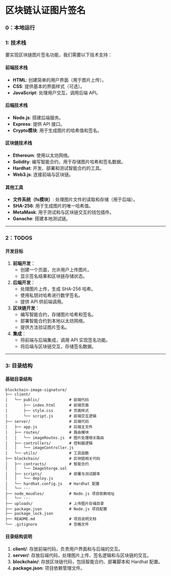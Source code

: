 # 区块链认证图片签名

### **0：本地运行**

### **1: 技术栈**

要实现区块链图片签名功能，我们需要以下技术支持：

#### **前端技术栈**

- **HTML**: 创建简单的用户界面（用于图片上传）。
- **CSS**: 提供基本的界面样式（可选）。
- **JavaScript**: 处理用户交互，调用后端 API。

#### **后端技术栈**

- **Node.js**: 搭建后端服务。
- **Express**: 提供 API 接口。
- **Crypto模块**: 用于生成图片的哈希值和签名。

#### **区块链技术栈**

- **Ethereum**: 使用以太坊网络。
- **Solidity**: 编写智能合约，用于存储图片哈希和签名数据。
- **Hardhat**: 开发、部署和测试智能合约的工具。
- **Web3.js**: 连接前端与区块链。

#### **其他工具**

- **文件系统（fs模块）**: 处理图片文件的读取和存储（用于后端）。
- **SHA-256**: 用于生成图片的唯一哈希值。
- **MetaMask**: 用于测试和与区块链交互的钱包插件。
- **Ganache**: 搭建本地测试链。

------

### **2：TODOS**

#### **开发目标**

1. **前端开发**：
   - 创建一个页面，允许用户上传图片。
   - 显示签名结果和区块链存储状态。
2. **后端开发**：
   - 处理图片上传，生成 SHA-256 哈希。
   - 使用私钥对哈希进行数字签名。
   - 提供 API 供前端调用。
3. **区块链开发**：
   - 编写智能合约，存储图片哈希和签名。
   - 部署智能合约到本地以太坊网络。
   - 提供方法验证图片签名。
4. **集成**：
   - 将前端与后端集成，调用 API 实现签名功能。
   - 将后端与区块链交互，存储签名数据。

------

### **3: 目录结构**

#### **基础目录结构**

```tree
blockchain-image-signature/
├── client/
|   └── public/             # 前端代码
│       ├── index.html      # 前端页面
│       ├── style.css       # 页面样式
│       └── script.js       # 前端交互逻辑
├── server/                 # 后端代码
│   ├── app.js              # 后端主文件
│   ├── routes/             # 路由模块
│   │   └── imageRoutes.js  # 图片处理相关路由
│   ├── controllers/        # 控制器逻辑
│   │   └── imageController.js
│   └── utils/              # 工具函数
├── blockchain/             # 区块链相关代码
│   ├── contracts/          # 智能合约
│   │   └── ImageStorge.sol
│   ├── scripts/            # 部署与测试脚本
│   │   └── deploy.js
│   └── hardhat.config.js   # Hardhat 配置
│   └── ···
├── node_moudles/           # Node.js 项目依赖地址
│   └── ···
├── uploads/                # 上传图片存储目录
├── package.json            # Node.js 项目配置
├── package_lock.json
├── README.md               # 项目说明文档
└── .gitignore              # 忽略文件
```

#### **目录结构说明**

1. **client/**: 存放前端代码，负责用户界面和与后端的交互。
2. **server/**: 存放后端代码，处理图片上传、签名逻辑和与区块链的交互。
3. **blockchain/**: 存放区块链代码，包括智能合约、部署脚本和 Hardhat 配置。
4. **package.json**: 项目依赖管理文件。
